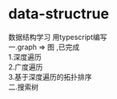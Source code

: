 # data-structrue
数据结构学习 用typescript编写<br>
一.graph => 图 ,已完成 <br>
  1.深度遍历 <br>
  2.广度遍历<br>
  3.基于深度遍历的拓扑排序<br>
二.搜索树<br>
